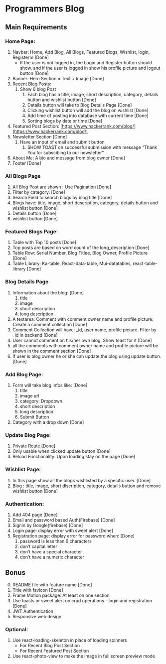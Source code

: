 # Programmers Blog

## Main Requirements

### Home Page:

1. Navbar: Home, Add Blog, All Blogs, Featured Blogs, Wishlist, login, Registerm [Done]
    - If the user is not logged in, the Login and Register button should show, and if the
    user is logged in show his profile picture and logout button [Done]
2. Banner: Hero Section = Text + Image [Done]
3. Recent Blog Posts: 
    1. Show 6 blog Post
        1. Each blog has a title, image, short description, category, details button and wishlist button [Done]
        2. Details button will take to Blog Details Page [Done]
        3. Clicking wishlist button will add the blog on wishlist [Done]
        4. Add time of posting into database with current time  [Done]
        5. Sorting blogs by date or time [Done]
4. Featured Post Section: [https://www.hackerrank.com/blog/](https://www.hackerrank.com/blog/)
5. Newsletter Section [Done]
    1. Have an input of email and submit button
        1. SHOW TOAST on successful submission with message “Thank You for subscibing to our newsletter”
6. About Me: A bio and message from blog owner [Done]
7. Footer [Done]

### All Blogs Page

1. All Blog Post are shown : Use Pagination [Done]
2. Filter by category. [Done]
3. Search Field to search blogs by blog title [Done]
4. Blogs have: title, image, short description, category, details button and wishlist button [Done]
5. Details button [Done]
6. wishlist button [Done]

### Featured Blogs Page:

1. Table with Top 10 posts [Done]
2. Top posts are based on word count of the long_description [Done]
3. Table Row: Serial Number, Blog Titlee, Blog Owner, Profile Picture [Done]
4. Table Library: Ka-table, React-data-table, Mui-datatables, react-table-library [Done]


### Blog Details Page

1. Information about the blog: [Done]
    1. title
    2. image
    3. short description
    4. long description
2. A textarea: Comment with comment owner name and profile picture: Create a comment collection [Done]
3. Comment Collection will have: _id, user name, profile picture. Filter by _id in backend [Done]
4. User cannot comment on his/her own blog. Show toast for it [Done]
5. all the comments with comment owner name and profile picture will be shown in the comment section [Done]
6. If user is blog owner he or she can update the blog using update button. [Done]

### Add Blog Page:

1. Form will take blog infos like: [Done]
    1. title
    2. image url
    3. category: Dropdown 
    4. short description
    5. long description
    6. Submit Button
2. Category with a drop down [Done]

### Update Blog Page:

1. Private Route [Done]
2. Only usable when clicked update button [Done]
3. Reload Functionality: Upon loading stay on the page [Done]

### Wishlist Page:

1. In this page show all the blogs wishlisted by a specific user. [Done]
2. Blog : title, image, short discription, category, details button and remove wishlist button [Done]

### Authentication:

1. Add 404 page [Done]
2. Email and password based Auth(Firebase) [Done]
3. Signin by Google(firebase) [Done]
4. Login page: display error with sweet alert [Done]
5. Registration page: display error for password when: [Done]
    1. password is less than 6 characters
    2. don’t capital letter
    3. don’t have a special character
    4. don’t have a numeric character

## Bonus

0. README file with feature name [Done]
1. Title with favicon [Done]
2. Frame Motion package: At least on one section
3. Use toasts or sweet alert on crud operations - login and registration [Done]
4. JWT Authentication
5. Responsive web design

### Optional:

1. Use react-loading-skeleton in place of loading spinners
    - For Recent Blog Post Section
    - For Recent Featured Post Section
2. Use react-photo-view to make the image in full screen preview mode
